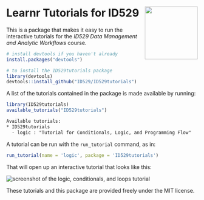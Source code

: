 Learnr Tutorials for ID529
<a href='https://id529.github.io'><img src='https://github.com/ID529/lectures/raw/testa_dec19/graphics/id529-sticker.png' align='right' height='139' /></a>
================

This is a package that makes it easy to run the interactive tutorials
for the *ID529 Data Management and Analytic Workflows* course.

``` r
# install devtools if you haven't already
install.packages("devtools")

# to install the ID529tutorials package
library(devtools)
devtools::install_github("ID529/ID529tutorials")
```

A list of the tutorials contained in the package is made available by
running:

``` r
library(ID529tutorials)
available_tutorials("ID529tutorials")
```

``` txt
Available tutorials:
* ID529tutorials
  - logic : "Tutorial for Conditionals, Logic, and Programming Flow" 
```

A tutorial can be run with the `run_tutorial` command, as in:

``` r
run_tutorial(name = 'logic', package = 'ID529tutorials')
```

That will open up an interactive tutorial that looks like this:

![screenshot of the logic, conditionals, and loops
tutorial](images/logic_learnr_screenshot.png)

These tutorials and this package are provided freely under the MIT
license.
